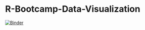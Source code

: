 # R-Bootcamp-Data-Visualization
 
[![Binder](https://mybinder.org/badge_logo.svg)](https://mybinder.org/v2/gh/arkadeep/R-Bootcamp-Data-Visualization/HEAD)